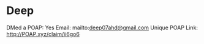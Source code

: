 # Deep

DMed a POAP: Yes
Email: mailto:deep07ahd@gmail.com
Unique POAP Link: http://POAP.xyz/claim/ii6go6